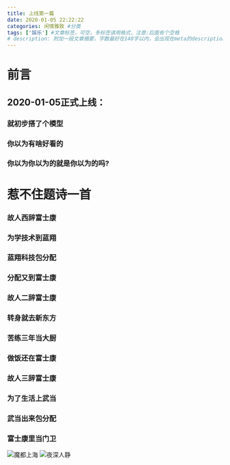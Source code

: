 ```yaml
---
title: 上线第一篇
date: 2020-01-05 22:22:22
categories: 闲情雅致 #分类
tags: ['娱乐'] #文章标签，可空，多标签请用格式，注意:后面有个空格
# description: 附加一段文章摘要，字数最好在140字以内，会出现在meta的description里面
---
```

# 前言

## 2020-01-05正式上线：
<!--more-->
### 就初步搭了个模型
### 你以为有啥好看的
### 你以为你以为的就是你以为的吗?

# 惹不住题诗一首
### 故人西辞富士康
### 为学技术到蓝翔
### 蓝翔科技包分配
### 分配又到富士康
### 故人二辞富士康
### 转身就去新东方
### 苦练三年当大厨
### 做饭还在富士康
### 故人三辞富士康
### 为了生活上武当
### 武当出来包分配
### 富士康里当门卫
![魔都上海](ShangHai1.jpg)
![夜深人静](ShangHai2.jpg)